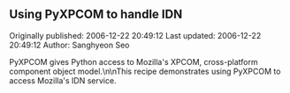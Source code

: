 ## Using PyXPCOM to handle IDN 
Originally published: 2006-12-22 20:49:12 
Last updated: 2006-12-22 20:49:12 
Author: Sanghyeon Seo 
 
PyXPCOM gives Python access to Mozilla's XPCOM, cross-platform component object model.\n\nThis recipe demonstrates using PyXPCOM to access Mozilla's IDN service.
